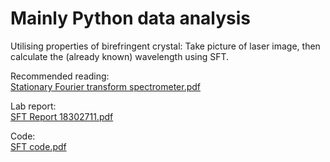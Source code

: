 # Mainly Python data analysis

Utilising properties of birefringent crystal: Take picture of laser image, then calculate the (already known) wavelength using SFT.

Recommended reading:  
[Stationary Fourier transform spectrometer.pdf](https://github.com/LukeKilmartin/Advanced-Labs-II/files/11875875/Stationary.Fourier.transform.spectrometer.pdf)

Lab report:  
[SFT Report 18302711.pdf](https://github.com/LukeKilmartin/Advanced-Labs-II/files/11875851/SFT.Report.18302711.pdf)

Code:  
[SFT code.pdf](https://github.com/LukeKilmartin/Advanced-Labs-II/files/11875853/SFT.code.pdf)
